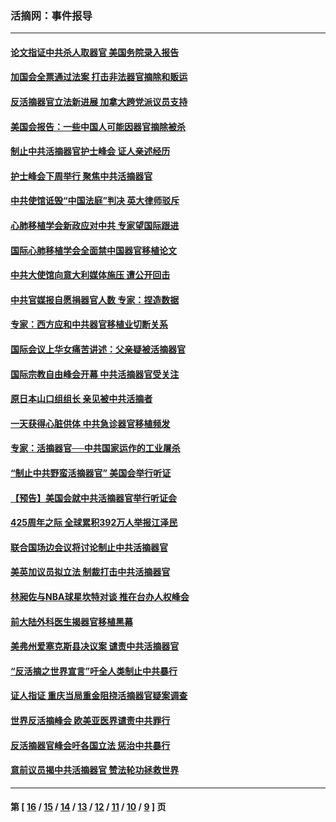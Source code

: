 ### 活摘网：事件报导
---
#### [论文指证中共杀人取器官 美国务院录入报告](../../pages/nf5877/n13999890.md?06110430) 
#### [加国会全票通过法案 打击非法器官摘除和贩运](../../pages/nf5877/n13884924.md?06110430) 
#### [反活摘器官立法新进展 加拿大跨党派议员支持](../../pages/nf5877/n13876061.md?06110430) 
#### [美国会报告：一些中国人可能因器官摘除被杀](../../pages/nf5877/n13867964.md?06110430) 
#### [制止中共活摘器官护士峰会 证人亲述经历](../../pages/nf5877/n13859007.md?06110430) 
#### [护士峰会下周举行 聚焦中共活摘器官](../../pages/nf5877/n13855418.md?06110430) 
#### [中共使馆诋毁“中国法庭”判决 英大律师驳斥](../../pages/nf5877/n13833945.md?06110430) 
#### [心肺移植学会新政应对中共 专家望国际跟进](../../pages/nf5877/n13829043.md?06110430) 
#### [国际心肺移植学会全面禁中国器官移植论文](../../pages/nf5877/n13827785.md?06110430) 
#### [中共大使馆向意大利媒体施压 遭公开回击](../../pages/nf5877/n13826038.md?06110430) 
#### [中共官媒报自愿捐器官人数 专家：捏造数据](../../pages/nf5877/n13814130.md?06110430) 
#### [专家：西方应和中共器官移植业切断关系](../../pages/nf5877/n13772828.md?06110430) 
#### [国际会议上华女痛苦讲述：父亲疑被活摘器官](../../pages/nf5877/n13771583.md?06110430) 
#### [国际宗教自由峰会开幕 中共活摘器官受关注](../../pages/nf5877/n13769995.md?06110430) 
#### [原日本山口组组长 亲见被中共活摘者](../../pages/nf5877/n13767360.md?06110430) 
#### [一天获得心脏供体 中共急诊器官移植频发](../../pages/nf5877/n13764689.md?06110430) 
#### [专家：活摘器官──中共国家运作的工业屠杀](../../pages/nf5877/n13761178.md?06110430) 
#### [“制止中共野蛮活摘器官” 美国会举行听证](../../pages/nf5877/n13735831.md?06110430) 
#### [【预告】美国会就中共活摘器官举行听证会](../../pages/nf5877/n13732843.md?06110430) 
#### [425周年之际 全球累积392万人举报江泽民](../../pages/nf5877/n13719232.md?06110430) 
#### [联合国场边会议将讨论制止中共活摘器官](../../pages/nf5877/n13656361.md?06110430) 
#### [美英加议员拟立法 制裁打击中共活摘器官](../../pages/nf5877/n13430251.md?06110430) 
#### [林昶佐与NBA球星坎特对谈 推在台办人权峰会](../../pages/nf5877/n13414467.md?06110430) 
#### [前大陆外科医生揭器官移植黑幕](../../pages/nf5877/n13401416.md?06110430) 
#### [美弗州爱塞克斯县决议案 谴责中共活摘器官](../../pages/nf5877/n13320919.md?06110430) 
#### [“反活摘之世界宣言”吁全人类制止中共暴行](../../pages/nf5877/n13259730.md?06110430) 
#### [证人指证 重庆当局重金阻挠活摘器官疑案调查](../../pages/nf5877/n13259127.md?06110430) 
#### [世界反活摘峰会 欧美亚医界谴责中共罪行](../../pages/nf5877/n13253550.md?06110430) 
#### [反活摘器官峰会吁各国立法 惩治中共暴行](../../pages/nf5877/n13245052.md?06110430) 
#### [意前议员揭中共活摘器官 赞法轮功拯救世界](../../pages/nf5877/n13203445.md?06110430) 

---
#### 第 [ [16](./16.md?06110430) / [15](./15.md?06110430) / [14](./14.md?06110430) / [13](./13.md?06110430) / [12](./12.md?06110430) / [11](./11.md?06110430) / [10](./10.md?06110430) / [9](./9.md?06110430) ] 页
